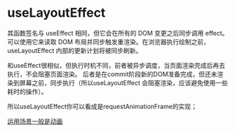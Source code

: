# useLayoutEffect

其函数签名与 useEffect 相同，但它会在所有的 DOM 变更之后同步调用 effect。可以使用它来读取 DOM 布局并同步触发重渲染。在浏览器执行绘制之前，useLayoutEffect 内部的更新计划将被同步刷新。

和useEffect很相似，但执行时机不同，前者被异步调度，当页面渲染完成后再去执行，不会阻塞页面渲染。 后者是在commit阶段新的DOM准备完成，但还未渲染到屏幕之前，同步执行（所以useLayoutEffect 会阻塞渲染，应该避免使用一些耗时的操作）。

所以useLayoutEffect你可以看成是requestAnimationFrame的实现；

[运用场景一般是动画](https://codesandbox.io/s/uselayouteffect-7c40g?file=/src/App.js)
